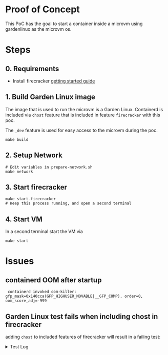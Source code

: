 # Proof of Concept

This PoC has the goal to start a container inside a microvm using gardenlinux as the microvm os. 


# Steps 


## 0. Requirements

- Install firecracker [getting started guide](https://github.com/firecracker-microvm/firecracker#getting-started)


## 1. Build Garden Linux image

The image that is used to run the microvm is a Garden Linux. 
Containerd is included via `chost` feature that is included in feature `firecracker` with this poc.

The `_dev` feature is used for easy access to the microvm during the poc.

```
make build
```

## 2. Setup Network

```
# Edit variables in prepare-network.sh 
make network
```

## 3. Start firecracker
```
make start-firecracker  
# Keep this process running, and open a second terminal
```
## 4. Start VM
In a second terminal start the VM via

```
make start  
```




# Issues

## containerd OOM after startup
```
 containerd invoked oom-killer: gfp_mask=0x140cca(GFP_HIGHUSER_MOVABLE|__GFP_COMP), order=0, oom_score_adj=-999
```

## Garden Linux test fails when including chost in firecracker
adding `chost` to included features of firecracker will result in a failing test:

<details>
<summary> Test Log </summary>

```
  _________________ test_sgid_suid_files[suid-whitelist_files1] __________________

client = <helper.sshclient.RemoteClient object at 0x7f705f9eba50>
test_type = 'suid'
whitelist_files = ['/usr/bin/chsh,root,root', '/usr/lib/openssh/ssh-keysign,root,root', '/usr/bin/newgrp,root,root', '/usr/bin/su,root,root', '/usr/lib/dbus-1.0/dbus-daemon-launch-helper,root,messagebus', '/usr/bin/chfn,root,root', ...]
non_vhost = None

    @pytest.mark.parametrize(
         "test_type,whitelist_files",
        [
            ("sgid", [
                     "/usr/bin/expiry,root,shadow",
                     "/usr/bin/write,root,tty",
                     "/usr/bin/wall,root,tty",
                     "/usr/bin/chage,root,shadow",
                     "/usr/bin/ssh-agent,root,_ssh",
                     "/usr/sbin/unix_chkpwd,root,shadow",
                     "/usr/lib/systemd-cron/crontab_setgid,root,crontab",
                     ]
            ),
            ("suid", [
                     "/usr/bin/chsh,root,root",
                     "/usr/lib/openssh/ssh-keysign,root,root",
                     "/usr/bin/newgrp,root,root",
                     "/usr/bin/su,root,root",
                     "/usr/lib/dbus-1.0/dbus-daemon-launch-helper,root,messagebus",
                     "/usr/bin/chfn,root,root",
                     "/usr/bin/gpasswd,root,root",
                     "/usr/bin/sudo,root,root",
                     "/usr/bin/passwd,root,root",
                     "/usr/lib/polkit-1/polkit-agent-helper-1,root,root",
                     "/usr/bin/pkexec,root,root"
                     ]
            )
        ]
    )
    
    
    # Run the test unit to perform the
    # final tests by the given artifact.
    def test_sgid_suid_files(client, test_type, whitelist_files, non_vhost):
>       sgid_suid_files(client, test_type, whitelist_files)

client     = <helper.sshclient.RemoteClient object at 0x7f705f9eba50>
non_vhost  = None
test_type  = 'suid'
whitelist_files = ['/usr/bin/chsh,root,root', '/usr/lib/openssh/ssh-keysign,root,root', '/usr/bin/newgrp,root,root', '/usr/bin/su,root,root', '/usr/lib/dbus-1.0/dbus-daemon-launch-helper,root,messagebus', '/usr/bin/chfn,root,root', ...]

../features/base/test/test_sgid_suid_files.py:40: 
_ _ _ _ _ _ _ _ _ _ _ _ _ _ _ _ _ _ _ _ _ _ _ _ _ _ _ _ _ _ _ _ _ _ _ _ _ _ _ _ 
helper/tests/sgid_suid_files.py:8: in sgid_suid_files
    _val_whitelist_files(remote_files, whitelist_files)
        client     = <helper.sshclient.RemoteClient object at 0x7f705f9eba50>
        id_type    = 'suid'
        remote_files = ['/usr/lib/polkit-1/polkit-agent-helper-1,root,root', '/usr/lib/openssh/ssh-keysign,root,root', '/usr/lib/dbus-1.0/dbu...n-launch-helper,root,messagebus', '/usr/bin/sudo,root,root', '/usr/bin/su,root,root', '/usr/bin/pkexec,root,root', ...]
        whitelist_files = ['/usr/bin/chsh,root,root', '/usr/lib/openssh/ssh-keysign,root,root', '/usr/bin/newgrp,root,root', '/usr/bin/su,root,root', '/usr/lib/dbus-1.0/dbus-daemon-launch-helper,root,messagebus', '/usr/bin/chfn,root,root', ...]
_ _ _ _ _ _ _ _ _ _ _ _ _ _ _ _ _ _ _ _ _ _ _ _ _ _ _ _ _ _ _ _ _ _ _ _ _ _ _ _ 

remote_files = ['/usr/lib/polkit-1/polkit-agent-helper-1,root,root', '/usr/lib/openssh/ssh-keysign,root,root', '/usr/lib/dbus-1.0/dbu...n-launch-helper,root,messagebus', '/usr/bin/sudo,root,root', '/usr/bin/su,root,root', '/usr/bin/pkexec,root,root', ...]
whitelist_files = ['/usr/bin/chsh,root,root', '/usr/lib/openssh/ssh-keysign,root,root', '/usr/bin/newgrp,root,root', '/usr/bin/su,root,root', '/usr/lib/dbus-1.0/dbus-daemon-launch-helper,root,messagebus', '/usr/bin/chfn,root,root', ...]

    def _val_whitelist_files(remote_files, whitelist_files):
        """ Validates that remotly found files are in whitelist """
        found_files = []
        for file in remote_files:
            if file not in whitelist_files:
                found_files.append(file)
>       assert not found_files, f"{found_files}"
E       AssertionError: ['/usr/bin/newuidmap,root,root', '/usr/bin/newgidmap,root,root']

file       = '/usr/bin/chfn,root,root'
found_files = ['/usr/bin/newuidmap,root,root', '/usr/bin/newgidmap,root,root']
remote_files = ['/usr/lib/polkit-1/polkit-agent-helper-1,root,root', '/usr/lib/openssh/ssh-keysign,root,root', '/usr/lib/dbus-1.0/dbu...n-launch-helper,root,messagebus', '/usr/bin/sudo,root,root', '/usr/bin/su,root,root', '/usr/bin/pkexec,root,root', ...]
whitelist_files = ['/usr/bin/chsh,root,root', '/usr/lib/openssh/ssh-keysign,root,root', '/usr/bin/newgrp,root,root', '/usr/bin/su,root,root', '/usr/lib/dbus-1.0/dbus-daemon-launch-helper,root,messagebus', '/usr/bin/chfn,root,root', ...]

helper/tests/sgid_suid_files.py:32: AssertionError
```
</details>



